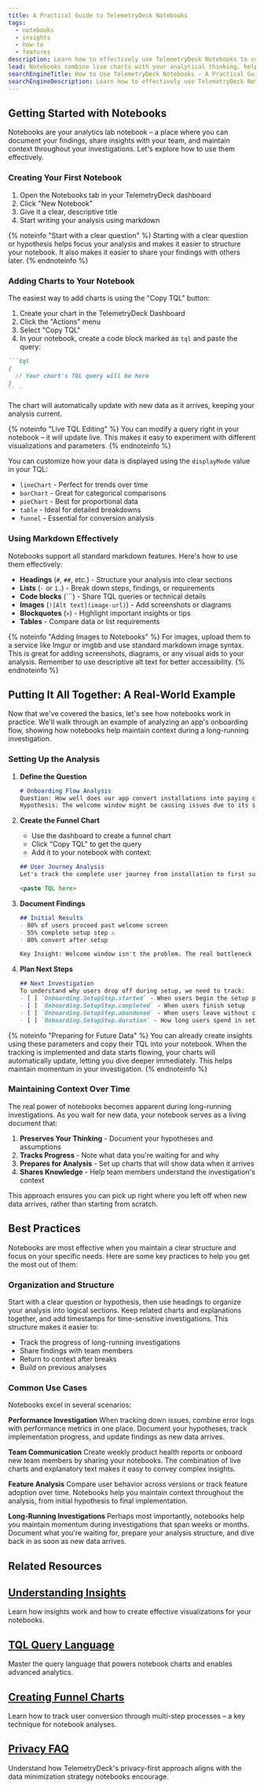 ```yaml
---
title: A Practical Guide to TelemetryDeck Notebooks
tags:
  - notebooks
  - insights
  - how-to
  - features
description: Learn how to effectively use TelemetryDeck Notebooks to combine live charts and markdown text for better analytics insights and documentation.
lead: Notebooks combine live charts with your analytical thinking, helping you preserve context and momentum in your investigations. This guide shows you how to use them effectively, from basic setup to advanced techniques.
searchEngineTitle: How to Use TelemetryDeck Notebooks - A Practical Guide
searchEngineDescription: Learn how to effectively use TelemetryDeck Notebooks to combine live charts and markdown text for better analytics insights and documentation.
---
```


## Getting Started with Notebooks

Notebooks are your analytics lab notebook – a place where you can document your findings, share insights with your team, and maintain context throughout your investigations. Let's explore how to use them effectively.

### Creating Your First Notebook

1. Open the Notebooks tab in your TelemetryDeck dashboard
2. Click "New Notebook"
3. Give it a clear, descriptive title
4. Start writing your analysis using markdown

{% noteinfo "Start with a clear question" %}
Starting with a clear question or hypothesis helps focus your analysis and makes it easier to structure your notebook. It also makes it easier to share your findings with others later.
{% endnoteinfo %}

### Adding Charts to Your Notebook

The easiest way to add charts is using the "Copy TQL" button:

1. Create your chart in the TelemetryDeck Dashboard
2. Click the "Actions" menu
3. Select "Copy TQL"
4. In your notebook, create a code block marked as `tql` and paste the query:

```markdown
```tql
{
  // Your chart's TQL query will be here
}
`` `
```

The chart will automatically update with new data as it arrives, keeping your analysis current.

{% noteinfo "Live TQL Editing" %}
You can modify a query right in your notebook – it will update live. This makes it easy to experiment with different visualizations and parameters.
{% endnoteinfo %}

You can customize how your data is displayed using the `displayMode` value in your TQL:
- `lineChart` - Perfect for trends over time
- `barChart` - Great for categorical comparisons
- `pieChart` - Best for proportional data
- `table` - Ideal for detailed breakdowns
- `funnel` - Essential for conversion analysis

### Using Markdown Effectively

Notebooks support all standard markdown features. Here's how to use them effectively:

- **Headings** (`#`, `##`, etc.) - Structure your analysis into clear sections
- **Lists** (`-` or `1.`) - Break down steps, findings, or requirements
- **Code blocks** (```) - Share TQL queries or technical details
- **Images** (`![Alt text](image-url)`) - Add screenshots or diagrams
- **Blockquotes** (`>`) - Highlight important insights or tips
- **Tables** - Compare data or list requirements

{% noteinfo "Adding Images to Notebooks" %}
For images, upload them to a service like Imgur or imgbb and use standard markdown image syntax. This is great for adding screenshots, diagrams, or any visual aids to your analysis. Remember to use descriptive alt text for better accessibility.
{% endnoteinfo %}

## Putting It All Together: A Real-World Example

Now that we've covered the basics, let's see how notebooks work in practice. We'll walk through an example of analyzing an app's onboarding flow, showing how notebooks help maintain context during a long-running investigation.

### Setting Up the Analysis

1. **Define the Question**
   ```markdown
   # Onboarding Flow Analysis
   Question: How well does our app convert installations into paying customers?
   Hypothesis: The welcome window might be causing issues due to its similarity to Xcode's welcome screen.
   ```

2. **Create the Funnel Chart**
   - Use the dashboard to create a funnel chart
   - Click "Copy TQL" to get the query
   - Add it to your notebook with context:

   ```markdown
   ## User Journey Analysis
   Let's track the complete user journey from installation to first successful value delivery:
   
   <paste TQL here>
   ```

3. **Document Findings**
   ```markdown
   ## Initial Results
   - 80% of users proceed past welcome screen
   - 55% complete setup step ⚠️
   - 80% convert after setup
   
   Key Insight: Welcome window isn't the problem. The real bottleneck is the setup step.
   ```

4. **Plan Next Steps**
   ```markdown
   ## Next Investigation
   To understand why users drop off during setup, we need to track:
   - [ ] `Onboarding.SetupStep.started` - When users begin the setup process
   - [ ] `Onboarding.SetupStep.completed` - When users finish setup
   - [ ] `Onboarding.SetupStep.abandoned` - When users leave without completing
   - [ ] `Onboarding.SetupStep.duration` - How long users spend in setup
   ```

{% noteinfo "Preparing for Future Data" %}
You can already create insights using these parameters and copy their TQL into your notebook. When the tracking is implemented and data starts flowing, your charts will automatically update, letting you dive deeper immediately. This helps maintain momentum in your investigation.
{% endnoteinfo %}

### Maintaining Context Over Time

The real power of notebooks becomes apparent during long-running investigations. As you wait for new data, your notebook serves as a living document that:

1. **Preserves Your Thinking** - Document your hypotheses and assumptions
2. **Tracks Progress** - Note what data you're waiting for and why
3. **Prepares for Analysis** - Set up charts that will show data when it arrives
4. **Shares Knowledge** - Help team members understand the investigation's context

This approach ensures you can pick up right where you left off when new data arrives, rather than starting from scratch.

## Best Practices

Notebooks are most effective when you maintain a clear structure and focus on your specific needs. Here are some key practices to help you get the most out of them:

### Organization and Structure

Start with a clear question or hypothesis, then use headings to organize your analysis into logical sections. Keep related charts and explanations together, and add timestamps for time-sensitive investigations. This structure makes it easier to:
- Track the progress of long-running investigations
- Share findings with team members
- Return to context after breaks
- Build on previous analyses

### Common Use Cases

Notebooks excel in several scenarios:

**Performance Investigation**
When tracking down issues, combine error logs with performance metrics in one place. Document your hypotheses, track implementation progress, and update findings as new data arrives.

**Team Communication**
Create weekly product health reports or onboard new team members by sharing your notebooks. The combination of live charts and explanatory text makes it easy to convey complex insights.

**Feature Analysis**
Compare user behavior across versions or track feature adoption over time. Notebooks help you maintain context throughout the analysis, from initial hypothesis to final implementation.

**Long-Running Investigations**
Perhaps most importantly, notebooks help you maintain momentum during investigations that span weeks or months. Document what you're waiting for, prepare your analysis structure, and dive back in as soon as new data arrives.

## Related Resources

<div class="not-prose">
  <div class="my-6 grid grid-cols-1 gap-6 sm:grid-cols-2">
    <div class="group relative rounded-xl border bg-white border-slate-200 flex">
      <div class="absolute -inset-px rounded-xl border-2 border-transparent opacity-0 [background:linear-gradient(var(--quick-links-hover-bg,theme(colors.mars.50)),var(--quick-links-hover-bg,theme(colors.mars.100)))_padding-box,linear-gradient(to_top,theme(colors.mars.400),theme(colors.mars.500))_border-box] group-hover:opacity-100"></div>
      <div class="shadow relative overflow-hidden rounded-xl p-6 h-full">
        <h2 class="font-semibold text-base text-mars-500">
          <a href="/docs/articles/insights">
            <span class="absolute -inset-px rounded-xl"></span>Understanding Insights</a>
        </h2>
        <p class="mt-1 text-sm text-slate-700">Learn how insights work and how to create effective visualizations for your notebooks.</p>
      </div>
    </div>
    <div class="group relative rounded-xl border bg-white border-slate-200 flex">
      <div class="absolute -inset-px rounded-xl border-2 border-transparent opacity-0 [background:linear-gradient(var(--quick-links-hover-bg,theme(colors.mars.50)),var(--quick-links-hover-bg,theme(colors.mars.100)))_padding-box,linear-gradient(to_top,theme(colors.mars.400),theme(colors.mars.500))_border-box] group-hover:opacity-100"></div>
      <div class="shadow relative overflow-hidden rounded-xl p-6 h-full">
        <h2 class="font-semibold text-base text-mars-500">
          <a href="/docs/tql/firstGuideline">
            <span class="absolute -inset-px rounded-xl"></span>TQL Query Language</a>
        </h2>
        <p class="mt-1 text-sm text-slate-700">Master the query language that powers notebook charts and enables advanced analytics.</p>
      </div>
    </div>
    <div class="group relative rounded-xl border bg-white border-slate-200 flex">
      <div class="absolute -inset-px rounded-xl border-2 border-transparent opacity-0 [background:linear-gradient(var(--quick-links-hover-bg,theme(colors.mars.50)),var(--quick-links-hover-bg,theme(colors.mars.100)))_padding-box,linear-gradient(to_top,theme(colors.mars.400),theme(colors.mars.500))_border-box] group-hover:opacity-100"></div>
      <div class="shadow relative overflow-hidden rounded-xl p-6 h-full">
        <h2 class="font-semibold text-base text-mars-500">
          <a href="/docs/articles/how-to-funnel-insights">
            <span class="absolute -inset-px rounded-xl"></span>Creating Funnel Charts</a>
        </h2>
        <p class="mt-1 text-sm text-slate-700">Learn how to track user conversion through multi-step processes – a key technique for notebook analyses.</p>
      </div>
    </div>
    <div class="group relative rounded-xl border bg-white border-slate-200 flex">
      <div class="absolute -inset-px rounded-xl border-2 border-transparent opacity-0 [background:linear-gradient(var(--quick-links-hover-bg,theme(colors.mars.50)),var(--quick-links-hover-bg,theme(colors.mars.100)))_padding-box,linear-gradient(to_top,theme(colors.mars.400),theme(colors.mars.500))_border-box] group-hover:opacity-100"></div>
      <div class="shadow relative overflow-hidden rounded-xl p-6 h-full">
        <h2 class="font-semibold text-base text-mars-500">
          <a href="/docs/guides/privacy-faq">
            <span class="absolute -inset-px rounded-xl"></span>Privacy FAQ</a>
        </h2>
        <p class="mt-1 text-sm text-slate-700">Understand how TelemetryDeck's privacy-first approach aligns with the data minimization strategy notebooks encourage.</p>
      </div>
    </div>
  </div>
</div>